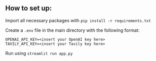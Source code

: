 ## How to set up:

Import all necessary packages with `pip install -r requirements.txt`

Create a `.env` file in the main directory with the following format:
```
OPENAI_API_KEY=<insert your OpenAI key here>
TAVILY_API_KEY=<insert your Tavily key here>
```

Run using `streamlit run app.py`
